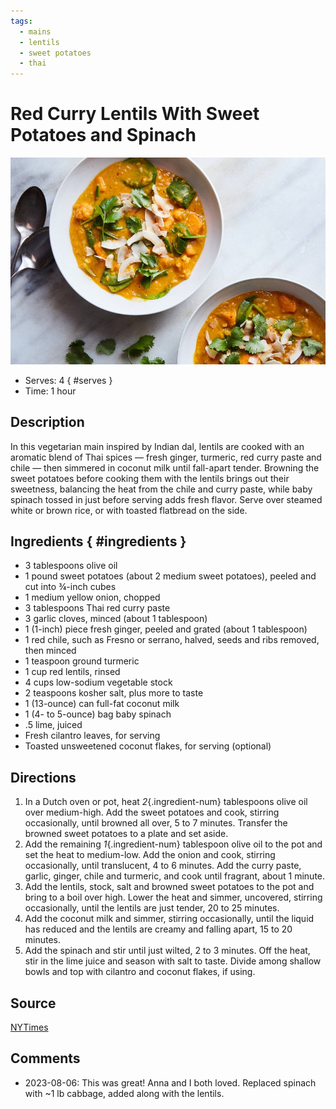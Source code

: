 ```yaml
---
tags:
  - mains
  - lentils
  - sweet potatoes
  - thai
---
```

# Red Curry Lentils With Sweet Potatoes and Spinach

![Recipe picture](../images/lh-red-lentils-master768.jpg)

- Serves: 4
{ #serves }
- Time: 1 hour

## Description

In this vegetarian main inspired by Indian dal, lentils are cooked with an aromatic blend of Thai spices — fresh ginger, turmeric, red curry paste and chile — then simmered in coconut milk until fall-apart tender. Browning the sweet potatoes before cooking them with the lentils brings out their sweetness, balancing the heat from the chile and curry paste, while baby spinach tossed in just before serving adds fresh flavor. Serve over steamed white or brown rice, or with toasted flatbread on the side.

## Ingredients { #ingredients }

- 3 tablespoons olive oil
- 1 pound sweet potatoes (about 2 medium sweet potatoes), peeled and cut into ¾-inch cubes
- 1 medium yellow onion, chopped
- 3 tablespoons Thai red curry paste
- 3 garlic cloves, minced (about 1 tablespoon)
- 1 (1-inch) piece fresh ginger, peeled and grated (about 1 tablespoon)
- 1 red chile, such as Fresno or serrano, halved, seeds and ribs removed, then minced
- 1 teaspoon ground turmeric
- 1 cup red lentils, rinsed
- 4 cups low-sodium vegetable stock
- 2 teaspoons kosher salt, plus more to taste
- 1 (13-ounce) can full-fat coconut milk
- 1 (4- to 5-ounce) bag baby spinach
- .5 lime, juiced
- Fresh cilantro leaves, for serving
- Toasted unsweetened coconut flakes, for serving (optional)

## Directions

1. In a Dutch oven or pot, heat *2*{.ingredient-num} tablespoons olive oil over medium-high. Add the sweet potatoes and cook, stirring occasionally, until browned all over, 5 to 7 minutes. Transfer the browned sweet potatoes to a plate and set aside.
2. Add the remaining *1*{.ingredient-num} tablespoon olive oil to the pot and set the heat to medium-low. Add the onion and cook, stirring occasionally, until translucent, 4 to 6 minutes. Add the curry paste, garlic, ginger, chile and turmeric, and cook until fragrant, about 1 minute.
3. Add the lentils, stock, salt and browned sweet potatoes to the pot and bring to a boil over high. Lower the heat and simmer, uncovered, stirring occasionally, until the lentils are just tender, 20 to 25 minutes.
4. Add the coconut milk and simmer, stirring occasionally, until the liquid has reduced and the lentils are creamy and falling apart, 15 to 20 minutes.
5. Add the spinach and stir until just wilted, 2 to 3 minutes. Off the heat, stir in the lime juice and season with salt to taste.
Divide among shallow bowls and top with cilantro and coconut flakes, if using.

## Source

[NYTimes](https://cooking.nytimes.com/recipes/1020766-red-curry-lentils-with-sweet-potatoes-and-spinach?smid=ck-recipe-android-share)

## Comments

- 2023-08-06: This was great! Anna and I both loved. Replaced spinach with ~1 lb cabbage, added along with the lentils. 
